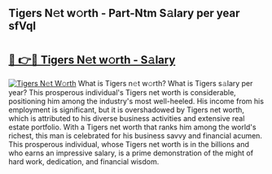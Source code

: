 ## Tigers N𝚎t w𝚘rth - Part-Ntm S𝚊lary per year sfVqI

# <h2><a href="http://gc4z0qy.nevu.top/?p=Tigers">🔗 👉🔴 Tigers N𝚎t w𝚘rth - S𝚊lary</a></h2>

[![Tigers N𝚎t W𝚘rth](https://i.imgur.com/Oavwk0R.jpeg)](http://gc4z0qy.nevu.top/?p=Tigers)
What is Tigers n𝚎t w𝚘rth? What is Tigers s𝚊lary per year?
This prosperous individual's Tigers net worth is considerable, positioning him among the industry's most well-heeled. His income from his employment is significant, but it is overshadowed by Tigers net worth, which is attributed to his diverse business activities and extensive real estate portfolio. With a Tigers net worth that ranks him among the world's richest, this man is celebrated for his business savvy and financial acumen. This prosperous individual, whose Tigers net worth is in the billions and who earns an impressive salary, is a prime demonstration of the might of hard work, dedication, and financial wisdom.
